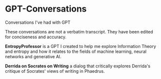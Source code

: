 # GPT-Conversations
Conversations I've had with GPT

These conversations are not a verbatim transcript. They have been edited for conciseness and accuracy. 

**EntropyProfessor** is a GPT I created to help me explore Information Theory and entropy and how it relates to the fields of machine learning, neural networks and generative AI.

**Derrida on Socrates on Writing** a dialog that critically explores Derrida's critique of Socrates' views of writing in Phaedrus. 
